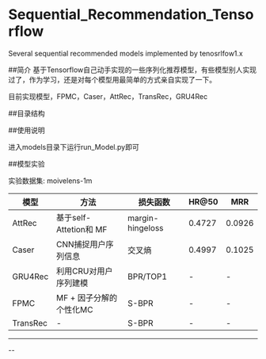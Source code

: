 # Sequential_Recommendation_Tensorflow
Several sequential recommended models implemented by tenosrlfow1.x

##简介
基于Tensorflow自己动手实现的一些序列化推荐模型，有些模型别人实现过了，作为学习，还是对每个模型用最简单的方式亲自实现了一下。

目前实现模型，FPMC，Caser，AttRec，TransRec，GRU4Rec

##目录结构

##使用说明

进入models目录下运行run_Model.py即可

##模型实验

实验数据集: moivelens-1m

| 模型    | 方法    | 损失函数| HR@50 | MRR|
| ------ | ------ | ------ | ------ |-----|
| AttRec | 基于self-Attetion和 MF   |  margin-hingeloss      |    0.4727    |  0.0926   |
| Caser |  CNN捕捉用户序列信息   |  交叉熵      |     0.4997   |   0.1025  |
| GRU4Rec | 利用CRU对用户序列建模   |  BPR/TOP1      |     -   |   -  |
| FPMC | MF + 因子分解的个性化MC  |  S-BPR    |    -    |  -   |
| TransRec | - |  S-BPR      |   -     |   -  |

___



--
